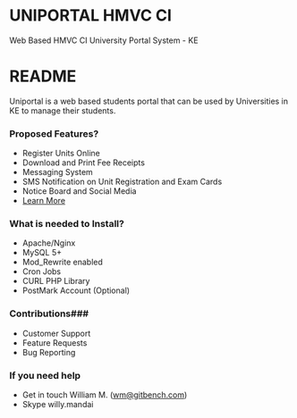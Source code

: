 UNIPORTAL HMVC CI
=================

Web Based HMVC CI University Portal System - KE
# README #

Uniportal is a web based students portal that can be used by Universities in KE to manage their students.

### Proposed Features? ###

* Register Units Online
* Download and Print Fee Receipts
* Messaging System
* SMS Notification on Unit Registration and Exam Cards
* Notice Board and Social Media
* [Learn More](http://gitbench.com/uniportal)

### What is needed to Install? ###

* Apache/Nginx
* MySQL 5+
* Mod_Rewrite enabled
* Cron Jobs
* CURL PHP Library
* PostMark Account (Optional)

### Contributions###

* Customer Support
* Feature Requests
* Bug Reporting

### If you need help ###

* Get in touch William M. (wm@gitbench.com)
* Skype willy.mandai
